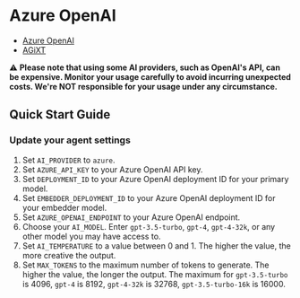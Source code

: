 # Azure OpenAI
- [Azure OpenAI](https://learn.microsoft.com/en-us/azure/cognitive-services/openai/concepts/models)
- [AGiXT](https://github.com/Josh-XT/AGiXT)

⚠️ **Please note that using some AI providers, such as OpenAI's API, can be expensive. Monitor your usage carefully to avoid incurring unexpected costs. We're NOT responsible for your usage under any circumstance.**

## Quick Start Guide
### Update your agent settings
1. Set `AI_PROVIDER` to `azure`.
2. Set `AZURE_API_KEY` to your Azure OpenAI API key.
3. Set `DEPLOYMENT_ID` to your Azure OpenAI deployment ID for your primary model.
4. Set `EMBEDDER_DEPLOYMENT_ID` to your Azure OpenAI deployment ID for your embedder model.
5. Set `AZURE_OPENAI_ENDPOINT` to your Azure OpenAI endpoint.
6. Choose your `AI_MODEL`.  Enter `gpt-3.5-turbo`, `gpt-4`, `gpt-4-32k`, or any other model you may have access to.
7. Set `AI_TEMPERATURE` to a value between 0 and 1. The higher the value, the more creative the output.
8. Set `MAX_TOKENS` to the maximum number of tokens to generate. The higher the value, the longer the output.  The maximum for `gpt-3.5-turbo` is 4096, `gpt-4` is 8192, `gpt-4-32k` is 32768, `gpt-3.5-turbo-16k` is 16000.

